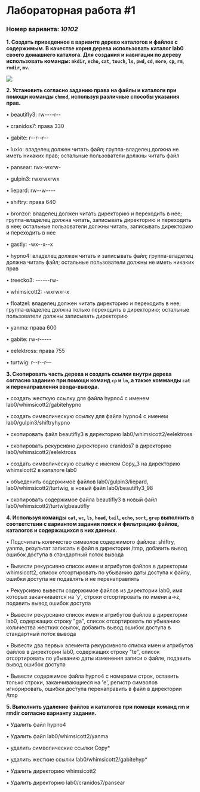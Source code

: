 # Лабораторная работа #1
### Номер варианта: _10102_
**1. Создать приведенное в варианте дерево каталогов и файлов с содержимым. В качестве корня дерева использовать каталог lab0 своего домашнего каталога. Для создания и навигации по дереву использовать команды: `mkdir`, `echo`, `cat`, `touch`, `ls`, `pwd`, `cd`, `more`, `cp`, `rm`, `rmdir`, `mv`.**

![](https://github.com/karillisa/OPD/blob/master/Semester%201/Laboratory%20work%201/01.png)

**2. Установить согласно заданию права на файлы и каталоги при помощи команды `chmod`, используя различные способы указания прав.**

•	beautifly3: rw----r--

•	cranidos7: права 330

•	gabite: r--r--r--

•	luxio: владелец должен читать файл; группа-владелец должна не иметь никаких прав; остальные пользователи должны читать файл

•	pansear: rwx-wxrw-

•	gulpin3: rwxrwxrwx

•	liepard: rw--w----

•	shiftry: права 640

•	bronzor: владелец должен читать директорию и переходить в нее; группа-владелец должна читать, записывать директорию и переходить в нее; остальные пользователи должны читать, записывать директорию и переходить в нее

•	gastly: -wx--x--x

•	hypno4: владелец должен читать и записывать файл; группа-владелец должна читать файл; остальные пользователи должны не иметь никаких прав

•	treecko3: ------rw-

•	whimsicott2: -wxrwxr-x

•	floatzel: владелец должен читать директорию и переходить в нее; группа-владелец должна только переходить в директорию; остальные пользователи должны записывать директорию

•	yanma: права 600

•	gabite: rw-r-----

•	eelektross: права 755

•	turtwig: r--r--r—

**3. Скопировать часть дерева и создать ссылки внутри дерева согласно заданию при помощи команд `cp` и `ln`, а также комманды `cat` и перенаправления ввода-вывода.**

•	cоздать жесткую ссылку для файла hypno4 с именем lab0/whimsicott2/gabitehypno

•	cоздать символическую ссылку для файла hypno4 с именем lab0/gulpin3/shiftryhypno

•	скопировать файл beautifly3 в директорию lab0/whimsicott2/eelektross

•	скопировать рекурсивно директорию cranidos7 в директорию lab0/whimsicott2/eelektross

•	создать символическую ссылку c именем Copy_3 на директорию whimsicott2 в каталоге lab0

•	объеденить содержимое файлов lab0/gulpin3/liepard, lab0/whimsicott2/turtwig, в новый файл lab0/beautifly3_98

•	скопировать содержимое файла beautifly3 в новый файл lab0/whimsicott2/turtwigbeautifly

**4. Используя команды `cat`, `wc`, `ls`, `head`, `tail`, `echo`, `sort`, `grep` выполнить в соответствии с вариантом задания поиск и фильтрацию файлов, каталогов и содержащихся в них данных.**

•	Подсчитать количество символов содержимого файлов: shiftry, yanma, результат записать в файл в директории /tmp, добавить вывод ошибок доступа в стандартный поток вывода

•	Вывести рекурсивно список имен и атрибутов файлов в директории whimsicott2, список отсортировать по убыванию даты доступа к файлу, ошибки доступа не подавлять и не перенаправлять

•	Рекурсивно вывести содержимое файлов из директории lab0, имя которых заканчивается на 'y', строки отсортировать по имени a->z, подавить вывод ошибок доступа

•	Вывести рекурсивно список имен и атрибутов файлов в директории lab0, содержащих строку "ga", список отсортировать по убыванию количества жестких ссылок, добавить вывод ошибок доступа в стандартный поток вывода

•	Вывести два первых элемента рекурсивного списка имен и атрибутов файлов в директории lab0, содержащих строку "te", список отсортировать по убыванию даты изменения записи о файле, подавить вывод ошибок доступа

•	Вывести содержимое файла hypno4 с номерами строк, оставить только строки, заканчивающиеся на 'e', регистр символов игнорировать, ошибки доступа перенаправить в файл в директории /tmp

**5. Выполнить удаление файлов и каталогов при помощи команд rm и rmdir согласно варианту задания.**

•	Удалить файл hypno4

•	Удалить файл lab0/whimsicott2/yanma

•	удалить символические ссылки Copy*

•	удалить жесткие ссылки lab0/whimsicott2/gabitehyp*

•	Удалить директорию whimsicott2

•	Удалить директорию lab0/cranidos7/pansear
